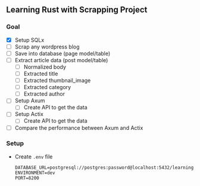 ## Learning Rust with Scrapping Project

### Goal

-   [x] Setup SQLx
-   [ ] Scrap any wordpress blog
-   [ ] Save into database (page model/table)
-   [ ] Extract article data (post model/table)
    -   [ ] Normalized body
    -   [ ] Extracted title
    -   [ ] Extracted thumbnail_image
    -   [ ] Extracted category
    -   [ ] Extracted author
-   [ ] Setup Axum
    -   [ ] Create API to get the data
-   [ ] Setup Actix
    -   [ ] Create API to get the data
-   [ ] Compare the performance between Axum and Actix

### Setup

-   Create `.env` file
    ```env
    DATABASE_URL=postgresql://postgres:password@localhost:5432/learning_rust
    ENVIRONMENT=dev
    PORT=8200
    ```
